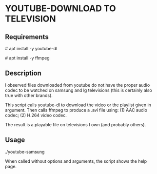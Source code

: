 # YOUTUBE-DOWNLOAD TO TELEVISION

## Requirements
\# apt install -y youtube-dl

\# apt install -y ffmpeg

## Description
I observed files downloaded from youtube do not have the proper audio codec to be watched on samsung and lg televisions (this is certainly also true with other brands).

This script calls youtube-dl to download the video or the playlist given in argument.  Then calls ffmpeg to produce a .avi file using: (1) AAC audio codec; (2) H.264 video codec.

The result is a playable file on televisions I own (and probably others).

## Usage
./youtube-samsung

When called without options and arguments, the script shows the help page.
